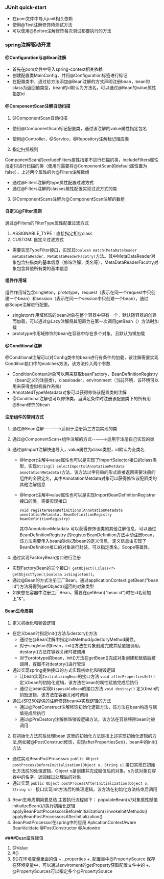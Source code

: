 ### JUnit quick-start

- 在pom文件中导入junit相关依赖
- 使用@Test注解修饰待测试方法
- 可以使用@Before注解修饰每次测试都要执行的方法

### spring注解驱动开发

#### @Configuration与@Bean注解

+ 首先在pom文件中导入spring-context相关依赖
+ 创建配置类MainConfig，并用@Configuration标签进行标记
+ 在配置类中，通过给方法添加@Bean注解的方式声明注册bean，bean的class为返回值类型，bean的id默认为方法名，可以通过@Bean的value属性指定id

#### @ComponentScan注解自动扫描

1. @ComponentScan自动扫描

+ 使用@ComponentScan标记配置类，通过该注解的value属性指定包名

 - 使用@Controller，@Service，@Repository注解标记相应类

2. 指定扫描规则

ComponentScan的excludeFilters属性指定不进行扫描的类，includeFilters属性指定只进行扫描的类（使用时需要将@ComponentScan的default属性置为false），上述两个属性的为@Filters注解数组

- 通过@Filters注解的type属性配置过滤方式
- 通过@Filters注解的classes属性配置实现过滤方式的类

3. @ComponentScans注解为@ComponentScan注解的数组

#### 自定义@Filter规则

通过@Filters的FilterType属性配置过滤方式

1. ASSIGNABLE_TYPE：直接指定相应class
2. CUSTOM: 自定义过滤方式

+ 需要实现TypeFilter接口，实现其```boolean match(MetaDataReader metaDataReader, MetaDataReaderFacotry)```方法。其中MetaDataReader对象包含扫描类的基本信息（修饰注解，类名等），MetaDataReaderFacotry对象包含其他所有类的基本信息

#### 组件作用域

组件作用域包含singleton，prototype，request（表示在同一个request中只创建一个bean）和session（表示在同一个session中只创建一个bean），通过@Scope注解进行配置。

+ singleton作用域修饰的bean对象在整个容器中只有一个，默认随容器的创建而加载，可以通过@Lazy注解将其配置为在第一次调用getBean（）方法时加载
+ prototype作用域修饰的bean在容器中存在多个对象，且默认为懒加载

#### @Conditional注解

@Conditional注解可以对Config类中的bean进行有条件的加载，该注解需要实现Condition接口中的matches方法，该方法传入两个参数

+ ConditionContext对象可以用来获取beanFactory，BeanDefinitionRegistry（bean定义的注册类），classloader，environment（当前环境，该环境可以用来获得虚拟机操作系统）
+ AnnotatedTypeMetadata对象可以获得修饰该配置类的注解
+ @Conditional注解也可以修饰类，当满足条件时注册该配置类下的所有用@Bean修饰的bean


#### 注册组件的常用方式

1. 通过@Bean注解------>适用于注册第三方包实现的类

2. 通过@ComponentScan+组件注解的方式----->适用于注册自己实现的类

3. 通过@Import注解快速导入，value属性为class类型，id默认为全类名
   + @Import注解中value属性也可以是实现了ImportSelector接口的class类型，实现```String[] selectImports(AnnotationMetdata annotationMetadata)```方法，该方法以字符串的形式直接返回需要注册的组件的全限定名，其中AnnotationMetdata对象可以获得修饰该配置类的其他注解信息

   + @Import注解中value属性也可以是实现ImportBeanDefinitionRegistrar接口的类，需要实现接口

     ```void registerBeanDefinitions(AnnotationMetadata annotationMetadata, BeanDefinitionRegistry beanDefinitionRegistry)```

     其中AnnotationMetadata 可以获得修饰该类的其他注解信息，可以通过BeanDefinitionRegistry 的registerBeanDefinition方法手动注册bean，该方法需要传入bean的id以及bean的定义信息，定义信息由实现了BeanDefinition接口的对象进行封装，可以指定类名，Scope等属性。

4. 通过实现FactoryBean接口进行注册

  + 实现FactoryBean的三个接口```T getObject()```,```Class<?> getObjectType()```,```boolean isSingleton()```。
  + 通过@Bean的方式注册工厂Bean，通过applicationContext.getBean("bean id")方法将得到getObject()返回的对象类型
  + 如果想在容器中注册工厂Bean，需要在getBean("bean id")时在id名前加上"&"。

#### Bean生命周期

1. 定义初始化和销毁逻辑
  + 在定义bean时指定init()方法与destory()方法
      + 通过在@Bean注解中指定initMethod与destoryMethod属性。
      + 对于singleton的bean，init()方法在对象创建完成并赋值被调用，destory()方法在容器关闭时被调用
      + 对于prototype的bean，init()方法在getBean()完成对象创建和赋值后被调用，容器不对destory()进行管理
  + 通过实现spring提供接口的方式实现初始化和销毁逻辑
      + 让bean实现```InitializingBean```的接口方法
      ```void afterPropertiesSet()```
      定义bean的初始化逻辑，该方法在bean的属性赋值完成后执行
      + 通过让bean实现```DisposableBean```的接口方法
      ```void destroy()```
      定义bean的销毁逻辑，该方法在容器关闭时调用
  + 通过JSR250提供的注解修饰bean中实现逻辑的方法
      + 通过@PostConstruct注解修饰初始化逻辑方法，该方法在bean构造与赋值完成后执行
      + 通过@PreDestory注解修饰销毁逻辑方法，该方法在容器移除bean时被调用
2. 在初始化方法前后处理bean
  这里的初始化方法是指上述实现初始化逻辑的方法,例如被@PostConstruct修饰，实现afterPropertiesSet()，bean中的init()方法
  + 通过实现BeanPostProcessor
  ```public Object postProcessBeforeInitialization(Object o, String s)```
  接口实现在初始化方法前的处理逻辑，Object o是创建并完成赋值后的对象，s为该对象在容器中的名字，返回经过处理后的对象
  + 通过实现
  ```public Object postProcessAfterInitialization(Object o, String s) ```
  接口实现init方法后的处理逻辑，该方法在初始化方法结束后调用
3. Bean生命周期简要总结
主要执行流程如下：
populateBean()//对象属性赋值
initializeBean()//执行初始化逻辑
applyBeanPostProcessorsBeforeInitialization()
invokeInitMethods()
applyBeanPostProcessorsAfterInitialization()
4. BeanPostProcessor在spring中的应用
AplicationContextAware
BeanValidate
@PostConstructor
@Autowire

####Bean属性赋值
1. @Value
2. #{}
3. ${}在环境变量里面的值
 +. .properties
 +. 配置类中@PropertySource 保存在环境变量中，可以通过enviroment的getProperty获取配置文件中的
 +.  @PropertySources可以指定多个@PropertySource


      
  



























